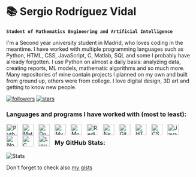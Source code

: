 # 📚 Sergio Rodríguez Vidal

**`Student of Mathematics Engineering and Artificial Intelligence`**

I'm a Second year university student in Madrid, who loves coding in the meantime. I have worked with multiple programming languages such as Python, HTML, CSS, JavaScript, C, Matlab, SQL and some I probably have already forgotten. I use Python on almost a daily basis: analyzing data, creating reports, ML models, mathematic algorithms and so much more. Many repositories of mine contain projects I planned on my own and built from ground up, others were from college. I love digital design, 3D art and getting to know new people.

  <p align="left"> 
      <a href="https://github.com/SeroviICAI?tab=followers">
         <img alt="followers" title="Follow me" src="https://custom-icon-badges.demolab.com/github/followers/SeroviICAI?color=236ad3&labelColor=1155ba&style=for-the-badge&logo=person-add&label=Follow&logoColor=white"/></a>
      <a href="https://github.com/SeroviICAI?tab=repositories&sort=stargazers">
         <img alt="stars" title="GitHub Stars" src="https://custom-icon-badges.demolab.com/github/stars/SeroviICAI?color=55960c&style=for-the-badge&labelColor=488207&logo=star"/></a>
   </p>

### Languages and programs I have worked with (most to least):

<img align="left" alt="Python" width="30px" style="padding-right:10px;" src="https://cdn.jsdelivr.net/gh/devicons/devicon/icons/python/python-plain.svg" />
<img align="left" alt="Matlab" width="30px" style="padding-right:10px;" src="https://cdn.jsdelivr.net/gh/devicons/devicon/icons/matlab/matlab-original.svg" />
<img align="left" alt="Docker" width="30px" style="padding-right:10px;" src="https://cdn.jsdelivr.net/gh/devicons/devicon/icons/docker/docker-original.svg" />
<img align="left" alt="MySQL" width="30px" style="padding-right:10px;" src="https://cdn.jsdelivr.net/gh/devicons/devicon/icons/mysql/mysql-original.svg" />
<img align="left" alt="MongoDB" width="30px" style="padding-right:10px;" src="https://cdn.jsdelivr.net/gh/devicons/devicon/icons/mongodb/mongodb-original.svg" />
<img align="left" alt="Redis" width="30px" style="padding-right:10px;" src="https://cdn.jsdelivr.net/gh/devicons/devicon/icons/redis/redis-original.svg" />
<img align="left" alt="Neo4j" width="30px" style="padding-right:10px;" src="https://cdn.jsdelivr.net/gh/devicons/devicon/icons/neo4j/neo4j-original.svg" />
<img align="left" alt="Git" width="30px" style="padding-right:10px;" src="https://cdn.jsdelivr.net/gh/devicons/devicon/icons/git/git-original.svg" />
<img align="left" alt="HTML" width="30px" style="padding-right:10px;" src="https://cdn.jsdelivr.net/gh/devicons/devicon/icons/html5/html5-plain.svg" />
<img align="left" alt="CSS" width="30px" style="padding-right:10px;" src="https://cdn.jsdelivr.net/gh/devicons/devicon/icons/css3/css3-plain.svg" />
<img align="left" alt="JavaScript" width="30px" style="padding-right:10px;" src="https://cdn.jsdelivr.net/gh/devicons/devicon/icons/javascript/javascript-plain.svg" />
<img align="left" alt="NodeJS" width="30px" style="padding-right:10px;" src="https://cdn.jsdelivr.net/gh/devicons/devicon/icons/nodejs/nodejs-original.svg" />
<img align="left" alt="C" width="30px" style="padding-right:10px;" src="https://cdn.jsdelivr.net/gh/devicons/devicon/icons/c/c-original.svg" />
<img align="left" alt="Linux" width="30px" style="padding-right:10px;" src="https://cdn.jsdelivr.net/gh/devicons/devicon/icons/linux/linux-original.svg" />
<br />

### My GitHub Stats:

![Stats](https://github-readme-stats.vercel.app/api?username=SeroviICAI)

Don't forget to check also [my gists](https://gist.github.com/SeroviICAI)
